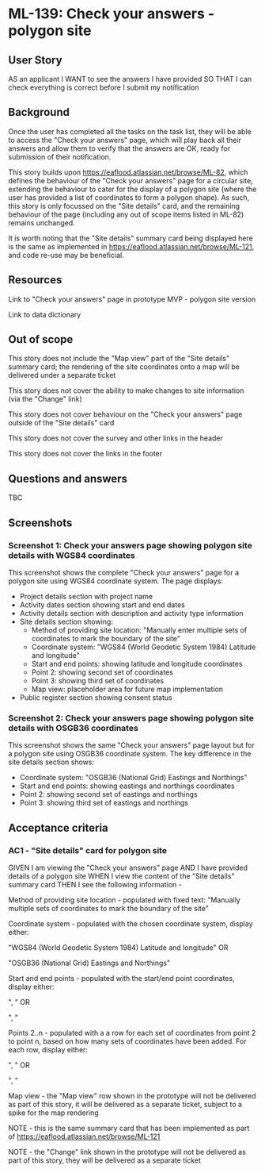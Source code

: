 # ML-139: Check your answers - polygon site

## User Story

AS an applicant
I WANT to see the answers I have provided
SO THAT I can check everything is correct before I submit my notification

## Background

Once the user has completed all the tasks on the task list, they will be able to access the "Check your answers" page, which will play back all their answers and allow them to verify that the answers are OK, ready for submission of their notification.

This story builds upon https://eaflood.atlassian.net/browse/ML-82, which defines the behaviour of the "Check your answers" page for a circular site, extending the behaviour to cater for the display of a polygon site (where the user has provided a list of coordinates to form a polygon shape). As such, this story is only focussed on the "Site details" card, and the remaining behaviour of the page (including any out of scope items listed in ML-82) remains unchanged.

It is worth noting that the "Site details" summary card being displayed here is the same as implemented in https://eaflood.atlassian.net/browse/ML-121, and code re-use may be beneficial.

## Resources

Link to "Check your answers" page in prototype MVP - polygon site version

Link to data dictionary

## Out of scope

This story does not include the "Map view" part of the "Site details" summary card; the rendering of the site coordinates onto a map will be delivered under a separate ticket

This story does not cover the ability to make changes to site information (via the "Change" link)

This story does not cover behaviour on the "Check your answers" page outside of the "Site details" card

This story does not cover the survey and other links in the header

This story does not cover the links in the footer

## Questions and answers

TBC

## Screenshots

### Screenshot 1: Check your answers page showing polygon site details with WGS84 coordinates

This screenshot shows the complete "Check your answers" page for a polygon site using WGS84 coordinate system. The page displays:

- Project details section with project name
- Activity dates section showing start and end dates
- Activity details section with description and activity type information
- Site details section showing:
  - Method of providing site location: "Manually enter multiple sets of coordinates to mark the boundary of the site"
  - Coordinate system: "WGS84 (World Geodetic System 1984) Latitude and longitude"
  - Start and end points: showing latitude and longitude coordinates
  - Point 2: showing second set of coordinates
  - Point 3: showing third set of coordinates
  - Map view: placeholder area for future map implementation
- Public register section showing consent status

### Screenshot 2: Check your answers page showing polygon site details with OSGB36 coordinates

This screenshot shows the same "Check your answers" page layout but for a polygon site using OSGB36 coordinate system. The key difference in the site details section shows:

- Coordinate system: "OSGB36 (National Grid) Eastings and Northings"
- Start and end points: showing eastings and northings coordinates
- Point 2: showing second set of eastings and northings
- Point 3: showing third set of eastings and northings

## Acceptance criteria

### AC1 - "Site details" card for polygon site

GIVEN I am viewing the "Check your answers" page
AND I have provided details of a polygon site
WHEN I view the content of the "Site details" summary card
THEN I see the following information -

Method of providing site location - populated with fixed text: "Manually multiple sets of coordinates to mark the boundary of the site"

Coordinate system - populated with the chosen coordinate system, display either:

"WGS84 (World Geodetic System 1984)
Latitude and longitude" OR

"OSGB36 (National Grid)
Eastings and Northings"

Start and end points - populated with the start/end point coordinates, display either:

"<latitude>, <longitude>" OR

"<eastings>, <northings>"

Points 2..n - populated with a a row for each set of coordinates from point 2 to point n, based on how many sets of coordinates have been added. For each row, display either:

"<latitude>, <longitude>" OR

"<eastings>, <northings>"

Map view - the "Map view" row shown in the prototype will not be delivered as part of this story, it will be delivered as a separate ticket, subject to a spike for the map rendering

NOTE - this is the same summary card that has been implemented as part of https://eaflood.atlassian.net/browse/ML-121

NOTE - the "Change" link shown in the prototype will not be delivered as part of this story, they will be delivered as a separate ticket
